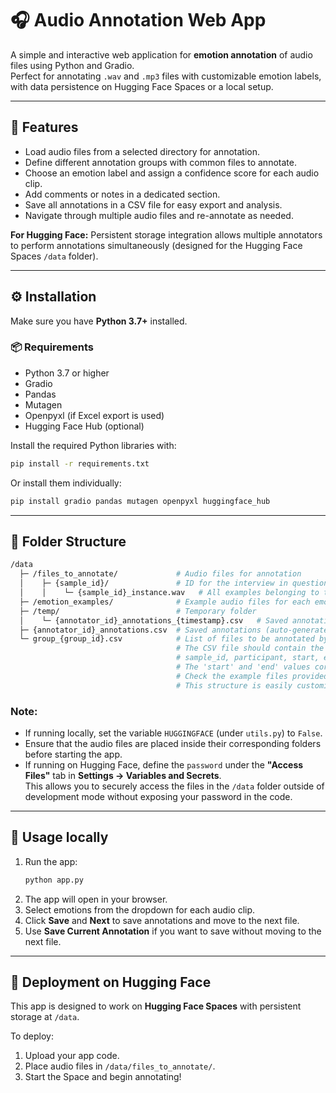 # 🎧 Audio Annotation Web App

A simple and interactive web application for **emotion annotation** of audio files using Python and Gradio.  
Perfect for annotating `.wav` and `.mp3` files with customizable emotion labels, with data persistence on Hugging Face Spaces or a local setup.  

---

## 🚀 Features

- Load audio files from a selected directory for annotation.  
- Define different annotation groups with common files to annotate.  
- Choose an emotion label and assign a confidence score for each audio clip.  
- Add comments or notes in a dedicated section.  
- Save all annotations in a CSV file for easy export and analysis.  
- Navigate through multiple audio files and re-annotate as needed.  

**For Hugging Face:** Persistent storage integration allows multiple annotators to perform annotations simultaneously (designed for the Hugging Face Spaces `/data` folder).  

---

## ⚙️ Installation

Make sure you have **Python 3.7+** installed.

### 📦 Requirements
- Python 3.7 or higher  
- Gradio  
- Pandas  
- Mutagen  
- Openpyxl (if Excel export is used)  
- Hugging Face Hub (optional)  

Install the required Python libraries with:

```bash
pip install -r requirements.txt
```

Or install them individually:

```bash
pip install gradio pandas mutagen openpyxl huggingface_hub
```

---

## 📂 Folder Structure

```bash
/data
  ├─ /files_to_annotate/             # Audio files for annotation
  │    ├─ {sample_id}/               # ID for the interview in question (sentences are divided by interview — e.g., Interview 10; you can define other structures as needed)
  │    │    └─ {sample_id}_instance.wav   # All examples belonging to that interview  
  ├─ /emotion_examples/              # Example audio files for each emotion
  ├─ /temp/                          # Temporary folder
  │    └─ {annotator_id}_annotations_{timestamp}.csv   # Saved annotations (auto-generated)
  ├─ {annotator_id}_annotations.csv  # Saved annotations (auto-generated)
  └─ group_{group_id}.csv            # List of files to be annotated by {group_id}. 
                                     # The CSV file should contain the following columns: 
                                     # sample_id, participant, start, end, sentence. 
                                     # The 'start' and 'end' values correspond to the section of the audio to be highlighted. 
                                     # Check the example files provided under /examples/. 
                                     # This structure is easily customizable depending on your annotation task.
```

### Note:
- If running locally, set the variable `HUGGINGFACE` (under `utils.py`) to `False`.  
- Ensure that the audio files are placed inside their corresponding folders before starting the app.  
- If running on Hugging Face, define the `password` under the **"Access Files"** tab in **Settings → Variables and Secrets**.  
  This allows you to securely access the files in the `/data` folder outside of development mode without exposing your password in the code.  

---

## 🔧 Usage locally

1. Run the app:  
   ```bash
   python app.py
   ```
2. The app will open in your browser.  
3. Select emotions from the dropdown for each audio clip.  
4. Click **Save** and **Next** to save annotations and move to the next file.  
5. Use **Save Current Annotation** if you want to save without moving to the next file.  

---

## 🎯 Deployment on Hugging Face

This app is designed to work on **Hugging Face Spaces** with persistent storage at `/data`.  

To deploy:
1. Upload your app code.  
2. Place audio files in `/data/files_to_annotate/`.  
3. Start the Space and begin annotating!  
